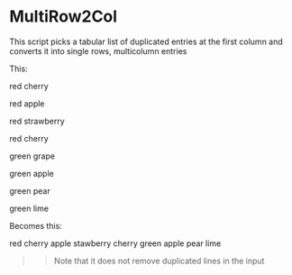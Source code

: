 # MultiRow2Col

This script picks a tabular list of duplicated entries at the first column and converts it into single rows, multicolumn entries

This:


 red cherry
 
 red apple
 
 red strawberry
 
 red cherry
 
 green grape
 
 green apple
 
 green pear
 
 green lime


Becomes this:


 red cherry apple stawberry cherry
 green apple pear lime
 
 
 >> Note that it does not remove duplicated lines in the input
